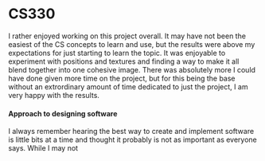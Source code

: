 # CS330

I rather enjoyed working on this project overall. It may have not been the easiest of the CS concepts to learn and use, but the results were above my expectations for just starting to learn the topic. It was enjoyable to experiment with positions and textures and finding a way to make it all blend together into one cohesive image. There was absolutely more I could have done given more time on the project, but for this being the base without an extrordinary amount of time dedicated to just the project, I am very happy with the results.

#### Approach to designing software
I always remember hearing the best way to create and implement software is little bits at a time and thought it probably is not as important as everyone says. While I may not 
